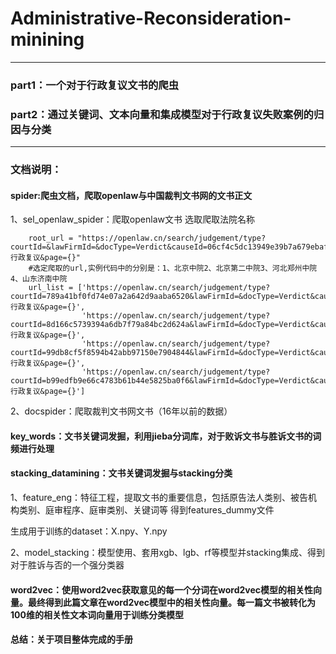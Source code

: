 # Administrative-Reconsideration-minining

------------------------------------------------

### part1：一个对于行政复议文书的爬虫

### part2：通过关键词、文本向量和集成模型对于行政复议失败案例的归因与分类

-------------------------------------------------

### 文档说明：

#### spider:爬虫文档，爬取openlaw与中国裁判文书网的文书正文

1、sel_openlaw_spider：爬取openlaw文书
选取爬取法院名称
```
    root_url = "https://openlaw.cn/search/judgement/type?courtId=&lawFirmId=&docType=Verdict&causeId=06cf4c5dc13949e39b7a679ebaf7cfc9&judgeDateYear=&lawSearch=&litigationType_c=&judgeId=&zoneId=&procedureType=&sideType=&keyword=行政复议&page={}"
    #选定爬取的url,实例代码中的分别是：1、北京中院2、北京第二中院3、河北郑州中院4、山东济南中院
    url_list = ['https://openlaw.cn/search/judgement/type?courtId=789a41bf0fd74e07a2a642d9aaba6520&lawFirmId=&docType=Verdict&causeId=06cf4c5dc13949e39b7a679ebaf7cfc9&judgeDateYear=&lawSearch=&litigationType_c=&judgeId=&zoneId=&procedureType=&sideType=&keyword=行政复议&page={}',
                'https://openlaw.cn/search/judgement/type?courtId=8d166c5739394a6db7f79a84bc2d624a&lawFirmId=&docType=Verdict&causeId=06cf4c5dc13949e39b7a679ebaf7cfc9&judgeDateYear=&lawSearch=&litigationType_c=&judgeId=&zoneId=&procedureType=&sideType=&keyword=行政复议&page={}',
                'https://openlaw.cn/search/judgement/type?courtId=99db8cf5f8594b42abb97150e7904844&lawFirmId=&docType=Verdict&causeId=06cf4c5dc13949e39b7a679ebaf7cfc9&judgeDateYear=&lawSearch=&litigationType_c=&judgeId=&zoneId=&procedureType=&sideType=&keyword=行政复议&page={}',
                'https://openlaw.cn/search/judgement/type?courtId=b99edfb9e66c4783b61b44e5825ba0f6&lawFirmId=&docType=Verdict&causeId=06cf4c5dc13949e39b7a679ebaf7cfc9&judgeDateYear=&lawSearch=&litigationType_c=&judgeId=&zoneId=&procedureType=&sideType=&keyword=行政复议&page={}']
```
2、docspider：爬取裁判文书网文书（16年以前的数据）

#### key_words：文书关键词发掘，利用jieba分词库，对于败诉文书与胜诉文书的词频进行处理


#### stacking_datamining：文书关键词发掘与stacking分类

1、feature_eng：特征工程，提取文书的重要信息，包括原告法人类别、被告机构类别、庭审程序、庭审类别、关键词等
得到features_dummy文件

生成用于训练的dataset：X.npy、Y.npy

2、model_stacking：模型使用、套用xgb、lgb、rf等模型并stacking集成、得到对于胜诉与否的一个强分类器


#### word2vec：使用word2vec获取意见的每一个分词在word2vec模型的相关性向量。最终得到此篇文章在word2vec模型中的相关性向量。每一篇文书被转化为100维的相关性文本词向量用于训练分类模型


#### 总结：关于项目整体完成的手册



